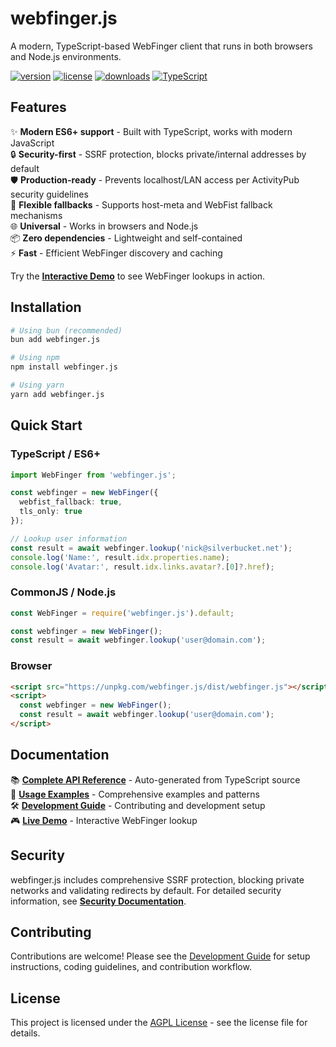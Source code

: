 # webfinger.js

A modern, TypeScript-based WebFinger client that runs in both browsers and Node.js environments.

[![version](https://img.shields.io/npm/v/webfinger.js.svg)](https://www.npmjs.com/package/webfinger.js)
[![license](https://img.shields.io/npm/l/webfinger.js.svg)](https://npmjs.org/package/webfinger.js)
[![downloads](https://img.shields.io/npm/dm/webfinger.js.svg)](https://npmjs.org/package/webfinger.js)
[![TypeScript](https://img.shields.io/badge/TypeScript-Ready-blue.svg)](https://www.typescriptlang.org/)

## Features

✨ **Modern ES6+ support** - Built with TypeScript, works with modern JavaScript  
🔒 **Security-first** - SSRF protection, blocks private/internal addresses by default  
🛡️ **Production-ready** - Prevents localhost/LAN access per ActivityPub security guidelines  
🔄 **Flexible fallbacks** - Supports host-meta and WebFist fallback mechanisms  
🌐 **Universal** - Works in browsers and Node.js  
📦 **Zero dependencies** - Lightweight and self-contained  
⚡ **Fast** - Efficient WebFinger discovery and caching

Try the **[Interactive Demo](https://silverbucket.github.io/webfinger.js/)** to see WebFinger lookups in action.

## Installation

```bash
# Using bun (recommended)
bun add webfinger.js

# Using npm
npm install webfinger.js

# Using yarn
yarn add webfinger.js
```

## Quick Start

### TypeScript / ES6+

```typescript
import WebFinger from 'webfinger.js';

const webfinger = new WebFinger({
  webfist_fallback: true,
  tls_only: true
});

// Lookup user information
const result = await webfinger.lookup('nick@silverbucket.net');
console.log('Name:', result.idx.properties.name);
console.log('Avatar:', result.idx.links.avatar?.[0]?.href);
```

### CommonJS / Node.js

```javascript
const WebFinger = require('webfinger.js').default;

const webfinger = new WebFinger();
const result = await webfinger.lookup('user@domain.com');
```

### Browser

```html
<script src="https://unpkg.com/webfinger.js/dist/webfinger.js"></script>
<script>
  const webfinger = new WebFinger();
  const result = await webfinger.lookup('user@domain.com');
</script>
```

## Documentation

📚 **[Complete API Reference](docs/API.md)** - Auto-generated from TypeScript source  
🚀 **[Usage Examples](docs/EXAMPLES.md)** - Comprehensive examples and patterns  
🛠️ **[Development Guide](docs/DEVELOPMENT.md)** - Contributing and development setup  
🎮 **[Live Demo](https://silverbucket.github.io/webfinger.js/)** - Interactive WebFinger lookup

## Security

webfinger.js includes comprehensive SSRF protection, blocking private networks and validating redirects by default. For detailed security information, see **[Security Documentation](docs/SECURITY.md)**.

## Contributing

Contributions are welcome! Please see the [Development Guide](docs/DEVELOPMENT.md) for setup instructions, coding guidelines, and contribution workflow.

## License

This project is licensed under the [AGPL License](LICENSE) - see the license file for details.
